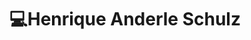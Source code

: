 <html lang="pt-br" data-color-mode="auto" data-light-theme="light" data-dark-theme="dark"  data-a11y-animated-images="system" data-a11y-link-underlines="false">
  <h1>💻Henrique Anderle Schulz</h1>
</html>

